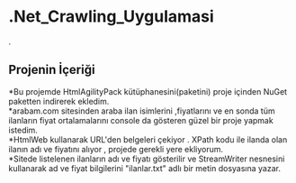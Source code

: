 # .Net_Crawling_Uygulamasi
.
## Projenin İçeriği
*Bu projemde HtmlAgilityPack kütüphanesini(paketini) proje içinden NuGet paketten indirerek ekledim. <br/>
*arabam.com sitesinden araba ilan isimlerini ,fiyatlarını ve en sonda tüm ilanların fiyat ortalamalarını console da gösteren güzel bir proje yapmak istedim. <br/>
*HtmlWeb kullanarak  URL'den belgeleri çekiyor . XPath kodu ile ilanda olan ilanın adı ve fiyatını alıyor , projede gerekli yere ekliyorum. <br/>
*Sitede listelenen ilanların adı ve fiyatı gösterilir  ve StreamWriter nesnesini kullanarak ad ve fiyat bilgilerini "ilanlar.txt" adlı bir metin dosyasına yazar. <br/>
